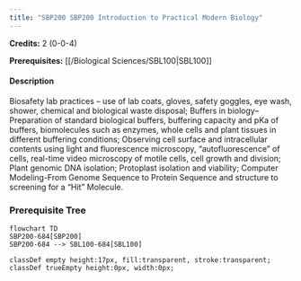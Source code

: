 ```yaml
---
title: "SBP200 SBP200 Introduction to Practical Modern Biology"
---
```

**Credits:** 2 (0-0-4)

**Prerequisites:** [[/Biological Sciences/SBL100|SBL100]]

#### Description
Biosafety lab practices – use of lab coats, gloves, safety goggles, eye wash, shower, chemical and biological waste disposal; Buffers in biology– Preparation of standard biological buffers, buffering capacity and pKa of buffers, biomolecules such as enzymes, whole cells and plant tissues in different buffering conditions; Observing cell surface and intracellular contents using light and fluorescence microscopy, “autofluorescence” of cells, real-time video microscopy of motile cells, cell growth and division; Plant genomic DNA isolation; Protoplast isolation and viability; Computer Modeling-From Genome Sequence to Protein Sequence and structure to screening for a “Hit” Molecule.

### Prerequisite Tree

```mermaid
flowchart TD
SBP200-684[SBP200]
SBP200-684 --> SBL100-684[SBL100]

classDef empty height:17px, fill:transparent, stroke:transparent;
classDef trueEmpty height:0px, width:0px;
```